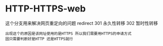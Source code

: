 # HTTP-HTTPS-web
这个分支用来解决网页重定向的问题
redirect
	301 永久性转移
	302  暂时性转移

    出现这个的原因是该网址使用的是HTTPS 所以我们需要用HTTPS的申请方式
    固只需要判断好是HTTP 还是HTTPS就行